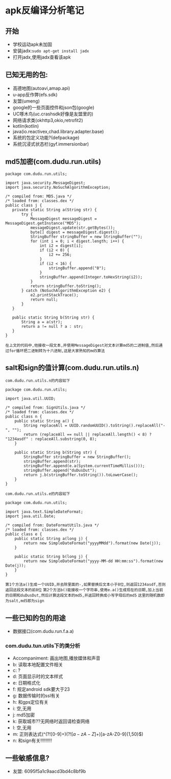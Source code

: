 # apk反编译分析笔记

## 开始
 - 学校运动apk未加固
 - 安装jadx:`sudo apt-get install jadx`
 - 打开jadx,使用jadx查看该apk


## 已知无用的包:
 - 高德地图(autoavi,amap.api)
 - u-app反作弊(efs.sdk)
 - 友盟(umeng)
 - google的一些页面控件和json包(google)
 - UC啄木鸟(uc.crashsdk好像是友盟里的)
 - 网络请求类(okhttp3,okio,retrofit2)
 - kotlin(kotlin)
 - java(io.reactivex,chad.library.adapter.base)
 - 系统的包定义功能?(defpackage)
 - 系统沉浸式状态栏(gyf.immersionbar)

## md5加密(com.dudu.run.utils)
 ```
package com.dudu.run.utils;

import java.security.MessageDigest;
import java.security.NoSuchAlgorithmException;

/* compiled from: MD5.java */
/* loaded from: classes.dex */
public class j {
    private static String a(String str) {
        try {
            MessageDigest messageDigest = MessageDigest.getInstance("MD5");
            messageDigest.update(str.getBytes());
            byte[] digest = messageDigest.digest();
            StringBuffer stringBuffer = new StringBuffer("");
            for (int i = 0; i < digest.length; i++) {
                int i2 = digest[i];
                if (i2 < 0) {
                    i2 += 256;
                }
                if (i2 < 16) {
                    stringBuffer.append("0");
                }
                stringBuffer.append(Integer.toHexString(i2));
            }
            return stringBuffer.toString();
        } catch (NoSuchAlgorithmException e2) {
            e2.printStackTrace();
            return null;
        }
    }

    public static String b(String str) {
        String a = a(str);
        return a != null ? a : str;
    }
}
```
`在上文的代码中,他接收一段文本,并使用MessageDigest对文本计算md5的二进制值,然后通过for循环把二进制转为十六进制,这是大家熟知的md5算法`


## salt和sign的值计算(com.dudu.run.utils.n)
`com.dudu.run.utils.n的内容如下`  
```
package com.dudu.run.utils;

import java.util.UUID;

/* compiled from: SignUtils.java */
/* loaded from: classes.dex */
public class n {
    public static String a() {
        String replaceAll = UUID.randomUUID().toString().replaceAll("-", "");
        return (replaceAll == null || replaceAll.length() < 8) ? "1234asdf" : replaceAll.substring(0, 8);
    }

    public static String b(String str) {
        StringBuffer stringBuffer = new StringBuffer();
        stringBuffer.append(str);
        stringBuffer.append(e.a(System.currentTimeMillis()));
        stringBuffer.append("duDusDut");
        return j.b(stringBuffer.toString()).toLowerCase();
    }
}
```
`com.dudu.run.utils.e的内容如下`
```
package com.dudu.run.utils;

import java.text.SimpleDateFormat;
import java.util.Date;

/* compiled from: DateFormatUtils.java */
/* loaded from: classes.dex */
public class e {
    public static String a(long j) {
        return new SimpleDateFormat("yyyyMMdd").format(new Date(j));
    }

    public static String b(long j) {
        return new SimpleDateFormat("yyyy-MM-dd HH:mm:ss").format(new Date(j));
    }
}
```  
`第1个方法a()生成一个UUID,并去除里面的-,如果替换后文本小于8位,则返回1234asdf,否则返回这段文本的前8位`
`第2个方法b()能接收一个字符串,使用e.a()生成现在的日期,加上当前的日期和duDusDut,然后计算这段文本的md5,并返回转换成小写字母后的md5`
`这里的随机数即为salt,md5即为sign`

## 一些已知的包的用途

 - 数据接口(com.dudu.run.f.a.a)

### com.dudu.tun.utils下的类分析
 - Accompaniment: 画出地图,播放媒体和声音
 - b: 读取本地配置文件相关
 - c: ?
 - d: 页面显示时的文本样式
 - e: 日期格式化
 - f: 规定android sdk要大于23
 - g: 数据传输时的ssl有关
 - h: 和gps定位有关
 - i: 空,无用
 - j: md5加密
 - k: 获取城市??无网络时返回请检查网络
 - l: 空,无用
 - m: 正则表达式(^(?![0-9]+$)(?![a-zA-Z]+$)[a-zA-Z0-9]{1,50}$) 
 - n: 和sign有关!!!!!!!!!

## 一些敏感信息?
 - 友盟: 6095f5a1c9aacd3bd4c8bf9b
